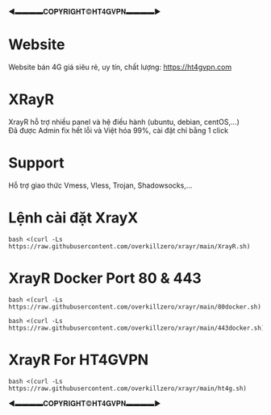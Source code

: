 ◄▬▬▬▬𝐂𝐎𝐏𝐘𝐑𝐈𝐆𝐇𝐓©𝐇𝐓𝟒𝐆𝐕𝐏𝐍▬▬▬▬►
# Website
Website bán 4G giá siêu rẻ, uy tín, chất lượng: https://ht4gvpn.com
# XRayR
XrayR hỗ trợ nhiều panel và hệ điều hành (ubuntu, debian, centOS,...)
<br>
Đã được Admin fix hết lỗi và Việt hóa 99%, cài đặt chỉ bằng 1 click
# Support
Hỗ trợ giao thức Vmess, Vless, Trojan, Shadowsocks,...

# Lệnh cài đặt XrayX

```
bash <(curl -Ls https://raw.githubusercontent.com/overkillzero/xrayr/main/XrayR.sh)
```
# XrayR Docker Port 80 & 443

```
bash <(curl -Ls https://raw.githubusercontent.com/overkillzero/xrayr/main/80docker.sh) 
```
```
bash <(curl -Ls https://raw.githubusercontent.com/overkillzero/xrayr/main/443docker.sh) 
```
# XrayR For HT4GVPN

```
bash <(curl -Ls https://raw.githubusercontent.com/overkillzero/xrayr/main/ht4g.sh)
```
◄▬▬▬▬𝐂𝐎𝐏𝐘𝐑𝐈𝐆𝐇𝐓©𝐇𝐓𝟒𝐆𝐕𝐏𝐍▬▬▬▬►
